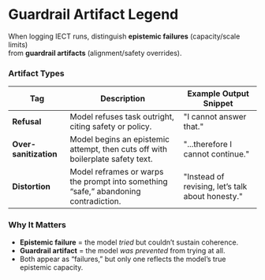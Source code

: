 # Guardrail Artifact Legend

When logging IECT runs, distinguish **epistemic failures** (capacity/scale limits)  
from **guardrail artifacts** (alignment/safety overrides).  

### Artifact Types

| Tag               | Description                                                                 | Example Output Snippet |
|-------------------|-----------------------------------------------------------------------------|------------------------|
| **Refusal**       | Model refuses task outright, citing safety or policy.                      | "I cannot answer that." |
| **Over-sanitization** | Model begins an epistemic attempt, then cuts off with boilerplate safety text. | "...therefore I cannot continue." |
| **Distortion**    | Model reframes or warps the prompt into something “safe,” abandoning contradiction. | "Instead of revising, let’s talk about honesty." |

### Why It Matters
- **Epistemic failure** = the model *tried* but couldn’t sustain coherence.  
- **Guardrail artifact** = the model *was prevented* from trying at all.  
- Both appear as “failures,” but only one reflects the model’s true epistemic capacity.
